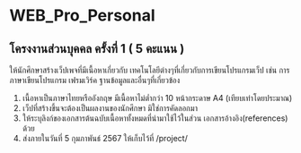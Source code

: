 # WEB_Pro_Personal

## โครงงานส่วนบุคคล ครั้งที่ 1 ( 5 คะแนน )

ให้นักศึกษาสร้างเว็ปเพจที่มีเนื้อหาเกี่ยวกับ เทคโนโลยีต่างๆที่เกี่ยวกับการเขียนโปรแกรมเว็ป เช่น การภาษาเขียนโปรแกรม เฟรมเวิร์ค ฐานข้อมูลและอื่นๆที่เกี่ยวข้อง

1. เนื้อหาเป็นภาษาไทยหรืออังกฤษ มีเนื้อหาไม่ต่ำกว่า 10 หน้ากระดาษ A4 (เทียบเท่าโดยประมาณ)
2. เว็ปที่สร้างขึ้นจะต้องเป็นผลงานของนักศึกษา มิใช่การคัดลอกมา
3. ให้ระบุลิงก์ของเอกสารต้นฉบับเนื้อหาทั้งหมดที่นำมาใช้ไว้ในส่วน เอกสารอ้างอิง(references) ด้วย
4. ส่งภายในวันที่ 5 กุมภาพันธ์ 2567 ให้เก็บไว้ที่ /project/
